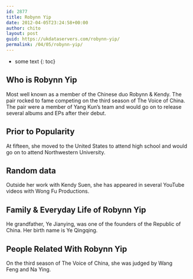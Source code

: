 ```yaml
---
id: 2877
title: Robynn Yip
date: 2012-04-05T23:24:58+00:00
author: chito
layout: post
guid: https://ukdataservers.com/robynn-yip/
permalink: /04/05/robynn-yip/
---
```


* some text
{: toc}
          
          
## Who is  Robynn Yip
                  
                  
                  
Most well known as a member of the Chinese duo Robynn & Kendy. The pair rocked to fame competing on the third season of The Voice of China. The pair were a member of Yang Kun&#8217;s team and would go on to release several albums and EPs after their debut. 
                  
                
                
                
## Prior to Popularity 
                  
                  
                  
At fifteen, she moved to the United States to attend high school and would go on to attend Northwestern University. 
                  
                
                
                
## Random data 
                  
                  
                  
Outside her work with Kendy Suen, she has appeared in several YouTube videos with Wong Fu Productions. 
                  
                
                
                
## Family & Everyday Life of Robynn Yip
                  
                  
                  
He grandfather, Ye Jianying, was one of the founders of the Republic of China. Her birth name is Ye Qingqing. 
                  
                
                
                
## People Related With  Robynn Yip
                  
                  
                  
On the third season of The Voice of China, she was judged by Wang Feng and Na Ying. 
                  
                
              
            
          
          
          
    
    
  
